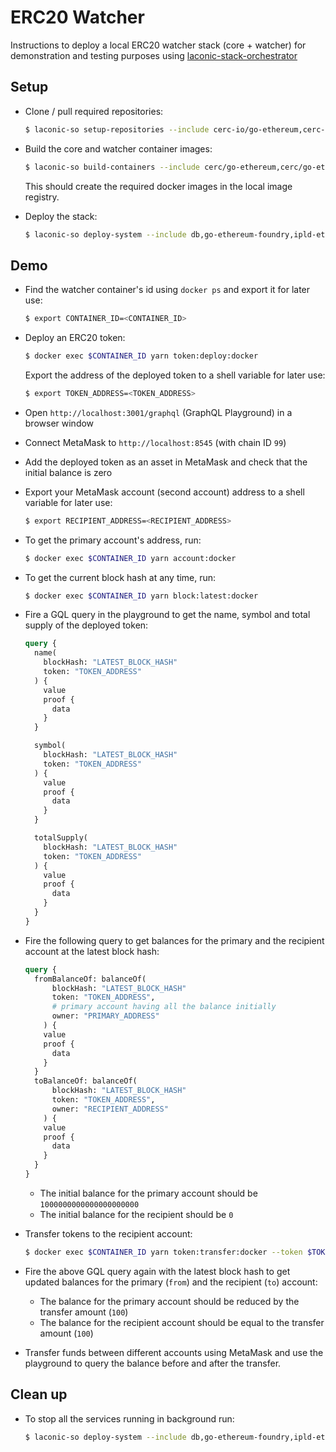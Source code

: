 # ERC20 Watcher

Instructions to deploy a local ERC20 watcher stack (core + watcher) for demonstration and testing purposes using [laconic-stack-orchestrator](../../README.md#setup)

## Setup

* Clone / pull required repositories:

  ```bash
  $ laconic-so setup-repositories --include cerc-io/go-ethereum,cerc-io/ipld-eth-db,cerc-io/ipld-eth-server,cerc-io/watcher-ts --pull
  ```

* Build the core and watcher container images:

  ```bash
  $ laconic-so build-containers --include cerc/go-ethereum,cerc/go-ethereum-foundry,cerc/ipld-eth-db,cerc/ipld-eth-server,cerc/watcher-erc20
  ```

  This should create the required docker images in the local image registry.

* Deploy the stack:

  ```bash
  $ laconic-so deploy-system --include db,go-ethereum-foundry,ipld-eth-server,watcher-erc20 up
  ```

## Demo

* Find the watcher container's id using `docker ps` and export it for later use:

  ```bash
  $ export CONTAINER_ID=<CONTAINER_ID>
  ```

* Deploy an ERC20 token:

  ```bash
  $ docker exec $CONTAINER_ID yarn token:deploy:docker
  ```

  Export the address of the deployed token to a shell variable for later use:

  ```bash
  $ export TOKEN_ADDRESS=<TOKEN_ADDRESS>
  ```

* Open `http://localhost:3001/graphql` (GraphQL Playground) in a browser window

* Connect MetaMask to `http://localhost:8545` (with chain ID `99`)

* Add the deployed token as an asset in MetaMask and check that the initial balance is zero

* Export your MetaMask account (second account) address to a shell variable for later use:

  ```bash
  $ export RECIPIENT_ADDRESS=<RECIPIENT_ADDRESS>
  ```

* To get the primary account's address, run:

  ```bash
  $ docker exec $CONTAINER_ID yarn account:docker
  ```

* To get the current block hash at any time, run:

  ```bash
  $ docker exec $CONTAINER_ID yarn block:latest:docker
  ```

* Fire a GQL query in the playground to get the name, symbol and total supply of the deployed token:

  ```graphql
  query {
    name(
      blockHash: "LATEST_BLOCK_HASH"
      token: "TOKEN_ADDRESS"
    ) {
      value
      proof {
        data
      }
    }

    symbol(
      blockHash: "LATEST_BLOCK_HASH"
      token: "TOKEN_ADDRESS"
    ) {
      value
      proof {
        data
      }
    }

    totalSupply(
      blockHash: "LATEST_BLOCK_HASH"
      token: "TOKEN_ADDRESS"
    ) {
      value
      proof {
        data
      }
    }
  }
  ```

* Fire the following query to get balances for the primary and the recipient account at the latest block hash:

  ```graphql
  query {
    fromBalanceOf: balanceOf(
        blockHash: "LATEST_BLOCK_HASH"
        token: "TOKEN_ADDRESS",
        # primary account having all the balance initially
        owner: "PRIMARY_ADDRESS"
      ) {
      value
      proof {
        data
      }
    }
    toBalanceOf: balanceOf(
        blockHash: "LATEST_BLOCK_HASH"
        token: "TOKEN_ADDRESS",
        owner: "RECIPIENT_ADDRESS"
      ) {
      value
      proof {
        data
      }
    }
  }
  ```

  * The initial balance for the primary account should be `1000000000000000000000`
  * The initial balance for the recipient should be `0`

* Transfer tokens to the recipient account:

  ```bash
  $ docker exec $CONTAINER_ID yarn token:transfer:docker --token $TOKEN_ADDRESS --to $RECIPIENT_ADDRESS --amount 100
  ```

* Fire the above GQL query again with the latest block hash to get updated balances for the primary (`from`) and the recipient (`to`) account:

  * The balance for the primary account should be reduced by the transfer amount (`100`)
  * The balance for the recipient account should be equal to the transfer amount (`100`)

* Transfer funds between different accounts using MetaMask and use the playground to query the balance before and after the transfer.

## Clean up

* To stop all the services running in background run:

  ```bash
  $ laconic-so deploy-system --include db,go-ethereum-foundry,ipld-eth-server,watcher-erc20 down
  ```
